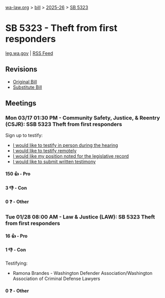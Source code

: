 [wa-law.org](/) > [bill](/bill/) > [2025-26](/bill/2025-26/) > [SB 5323](/bill/2025-26/sb/5323/)

# SB 5323 - Theft from first responders
[leg.wa.gov](https://app.leg.wa.gov/billsummary?BillNumber=5323&Year=2025&Initiative=false) | [RSS Feed](./rss.xml)

## Revisions
* [Original Bill](1/)
* [Substitute Bill](S/)

## Meetings
### Mon 03/17 01:30 PM - Community Safety, Justice, & Reentry (CSJR): SSB 5323 Theft from first responders
Sign up to testify:
* [I would like to testify in person during the hearing](https://app.leg.wa.gov/csi/Testifier/Add?chamber=House&mId=33068&aId=165656&caId=26460&tId=1)
* [I would like to testify remotely](https://app.leg.wa.gov/csi/Testifier/Add?chamber=House&mId=33068&aId=165656&caId=26460&tId=2)
* [I would like my position noted for the legislative record](https://app.leg.wa.gov/csi/Testifier/Add?chamber=House&mId=33068&aId=165656&caId=26460&tId=3)
* [I would like to submit written testimony](https://app.leg.wa.gov/csi/Testifier/Add?chamber=House&mId=33068&aId=165656&caId=26460&tId=4)

#### 150 👍 - Pro

#### 3 👎 - Con

#### 0 ❓ - Other

### Tue 01/28 08:00 AM - Law & Justice (LAW): SB 5323 Theft from first responders
#### 16 👍 - Pro

#### 1 👎 - Con
Testifying:
* Ramona Brandes - Washington Defender Association/Washington Association of Criminal Defense Lawyers

#### 0 ❓ - Other
